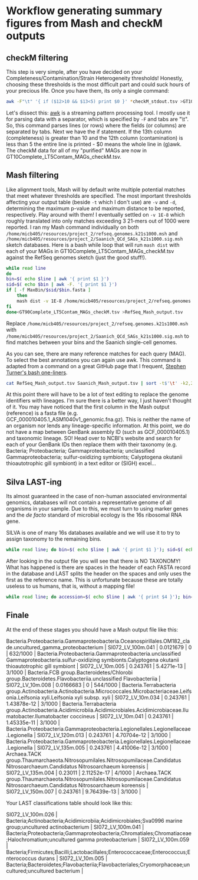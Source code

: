 # Workflow generating summary figures from Mash and checkM outputs

## checkM filtering

This step is very simple, after you have decided on your Completeness/Contamination/Strain Heterogeneity thresholds! Honestly, choosing these thresholds is the most difficult part and could suck hours of your precious life. Once you have them, its only a single command:

```bash
awk -F"\t" '{ if ($12>10 && $13<5) print $0 }' *checkM_stdout.tsv >GT10Complete_LT5Contam_MAGs_checkM.tsv
```

Let's dissect this: [awk](https://linux.die.net/man/1/awk) is a streaming pattern processing tool. I mostly use it for parsing data with a separator, which is specified by `-F` and tabs are "\t". So, this command parses lines (or rows) where the fields (or columns) are separated by tabs. Next we have the if statement. If the 13th column (completeness) is greater than 10 and the 12th column (contamination) is less than 5 the entire line is printed - $0 means the whole line in (g)awk. The checkM data for all of my "purified" MAGs are now in GT10Complete_LT5Contam_MAGs_checkM.tsv.

## Mash filtering

Like alignment tools, Mash will by default write multiple potential matches that meet whatever thresholds are specified. The most important thresholds affecting your output table (beside `-t` which I don't use) are `-v` and `-d`, determining the maximum p-value and maximum distance to be reported, respectively. Play around with them! I eventually settled on `-v 1E-8` which roughly translated into only matches exceeding 3 21-mers out of 1000 were reported. I ran my Mash command individually on both `/home/micb405/resources/project_2/refseq.genomes.k21s1000.msh` and `/home/micb405/resources/project_2/Saanich_QCd_SAGs_k21s1000.sig.msh` sketch databases. Here is a bash while loop that will run `mash dist` with each of your MAGs in GT10Complete_LT5Contam_MAGs_checkM.tsv against the RefSeq genomes sketch (just the good stuff!).

```bash
while read line
do 
bin=$( echo $line | awk '{ print $1 }')
sid=$( echo $bin | awk -F. '{ print $1 }')
if [ -f MaxBin/$sid/$bin.fasta ]
    then
    mash dist -v 1E-8 /home/micb405/resources/project_2/refseq.genomes.k21s1000.msh MaxBin/$sid/$bin.fasta
fi
done<GT90Complete_LT5Contam_MAGs_checkM.tsv >RefSeq_Mash_output.tsv
```

Replace `/home/micb405/resources/project_2/refseq.genomes.k21s1000.msh` with `/home/micb405/resources/project_2/Saanich_QCd_SAGs_k21s1000.sig.msh` to find matches between your bins and the Saanich single-cell genomes.

As you can see, there are many reference matches for each query (MAG). To select the best annotations you can again use awk. This command is adapted from a command on a great GitHub page that I frequent, [Stephen Turner's bash one-liners](https://github.com/stephenturner/oneliners). 

```bash
cat RefSeq_Mash_output.tsv Saanich_Mash_output.tsv | sort -t$'\t' -k2,2 | awk '{ if(!x[$2]++) {print $0; dist=($3-1)} else { if($3<dist) print $0} }' >Mash_classifications.BEST.tsv 
```

At this point there will have to be a lot of text editing to replace the genome identifiers with lineages. I'm sure there is a better way, I just haven't thought of it. You may have noticed that the first column in the Mash output (reference) is a fasta file (e.g. GCF_000010405.1_ASM1040v1_genomic.fna.gz). This is neither the name of an organism nor lends any lineage-specific information. At this point, we do not have a map between GenBank assembly ID (such as GCF_000010405.1) and taxonomic lineage. SO! Head over to NCBI's website and search for each of your GenBank IDs then replace them with their taxonomy (e.g. Bacteria; Proteobacteria; Gammaproteobacteria; unclassified Gammaproteobacteria; sulfur-oxidizing symbionts; Calyptogena okutanii thioautotrophic gill symbiont) in a text editor or (SIGH) excel...

## Silva LAST-ing

Its almost guaranteed in the case of non-human associated environmental genomics, databases will not contain a representative genome of all organisms in your sample. Due to this, we must turn to using marker genes and the *de facto* standard of microbial ecology is the 16s ribosomal RNA gene. 

SILVA is one of many 16s databases available and we will use it to try to assign taxonomy to the remaining bins. 

```bash
while read line; do bin=$( echo $line | awk '{ print $1 }'); sid=$( echo $bin | awk -F. '{ print $1 }'); if [ -f MaxBin/$sid/$bin.fasta ]; then best_hit=$(lastal -f TAB -P 4 /home/micb405/resources/project_2/db_SILVA_128_SSURef_tax_silva MaxBin/$sid/$bin.fasta | grep -v "^#" | head -1); echo $bin,$sid,$best_hit | sed 's/,\| /\t/g'; fi; done<GT10Complete_LT5Contam_MAGs_checkM.tsv >LAST_SILVA_alignments.BEST.tsv
```

After looking in the output file you will see that there is NO TAXONOMY! What has happened is there are spaces in the header of each FASTA record in the database and LAST splits the header on the spaces and only uses the first as the reference name. This is unfortunate because these are totally useless to us humans, that is, without a mapping file! 

```bash
while read line; do accession=$( echo $line | awk '{ print $4 }'); bin=$( echo $line | awk '{ print $1 }' ); if [ ! -z $accession ]; then last_hit=$( grep "$accession" /home/micb405/resources/project_2/SILVA_128_SSURef_taxa_headers.txt | awk '{ $1=""; print $0 }'); echo $bin,$last_hit; fi; done<LAST_SILVA_alignments.BEST.tsv >LAST_SILVA_classifications.BEST.csv
```

## Finale

At the end of these stages you should have a Mash output file like this:

Bacteria.Proteobacteria.Gammaproteobacteria.Oceanospirillales.OM182_clade.uncultured_gamma_proteobacterium                                                 | SI072_LV_100m.041 | 0.0121679 | 0            | 632/1000 |
Bacteria.Proteobacteria.Gammaproteobacteria.unclassified Gammaproteobacteria.sulfur-oxidizing symbionts.Calyptogena okutanii thioautotrophic gill symbiont | SI072_LV_10m.005  | 0.243761  | 5.4271e-13   | 3/1000   |
Bacteria.FCB group.Bacteroidetes/Chlorobi group.Bacteroidetes.Flavobacteriia.unclassified Flavobacteriia                                                   | SI072_LV_10m.008  | 0.0166683 | 0            | 544/1000 |
Bacteria.Terrabacteria group.Actinobacteria.Actinobacteria.Micrococcales.Microbacteriaceae.Leifsonia.Leifsonia xyli.Leifsonia xyli subsp. xyli             | SI072_LV_10m.034  | 0.243761  | 1.43878e-12  | 3/1000   |
Bacteria.Terrabacteria group.Actinobacteria.Acidimicrobiia.Acidimicrobiales.Acidimicrobiaceae.Ilumatobacter.Ilumatobacter coccineus                        | SI072_LV_10m.041  | 0.243761  | 1.45335e-11  | 3/1000   |
Bacteria.Proteobacteria.Gammaproteobacteria.Legionellales.Legionellaceae.Legionella                                                                        | SI072_LV_120m.013 | 0.243761  | 4.70704e-12  | 3/1000   |
Bacteria.Proteobacteria.Gammaproteobacteria.Legionellales.Legionellaceae.Legionella                                                                        | SI072_LV_135m.005 | 0.243761  | 4.41006e-12  | 3/1000   |
Archaea.TACK group.Thaumarchaeota.Nitrosopumilales.Nitrosopumilaceae.Candidatus Nitrosoarchaeum.Candidatus Nitrosoarchaeum koreensis                       | SI072_LV_135m.004 | 0.23011   | 2.11252e-17  | 4/1000   |
Archaea.TACK group.Thaumarchaeota.Nitrosopumilales.Nitrosopumilaceae.Candidatus Nitrosoarchaeum.Candidatus Nitrosoarchaeum koreensis                       | SI072_LV_150m.007 | 0.243761  | 9.76439e-13  | 3/1000   |

Your LAST classifications table should look like this:

SI072_LV_100m.026 | Bacteria;Actinobacteria;Acidimicrobiia;Acidimicrobiales;Sva0996 marine group;uncultured actinobacterium                                                                 |
SI072_LV_100m.041 | Bacteria;Proteobacteria;Gammaproteobacteria;Chromatiales;Chromatiaceae;Halochromatium;uncultured gamma proteobacterium                                                  |
SI072_LV_100m.059 | Bacteria;Firmicutes;Bacilli;Lactobacillales;Enterococcaceae;Enterococcus;Enterococcus durans                                                                            |
SI072_LV_10m.005  | Bacteria;Bacteroidetes;Flavobacteriia;Flavobacteriales;Cryomorphaceae;uncultured;uncultured bacterium                                                                   |
